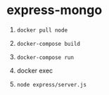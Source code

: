 # express-mongo

1. `docker pull node`

2. `docker-compose build`

3. `docker-compose run`

4. docker exec

5. `node express/server.js`
